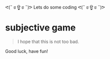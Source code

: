 ᕙ(˵ ಠ ਊ ಠ ˵)ᕗ  Lets do some coding ᕙ(˵ ಠ ਊ ಠ ˵)ᕗ

# subjective game

>I hope that this is not too bad. 

Good luck, have fun!
